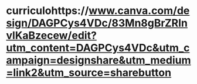 # curriculohttps://www.canva.com/design/DAGPCys4VDc/83Mn8gBrZRInvlKaBzecew/edit?utm_content=DAGPCys4VDc&utm_campaign=designshare&utm_medium=link2&utm_source=sharebutton
